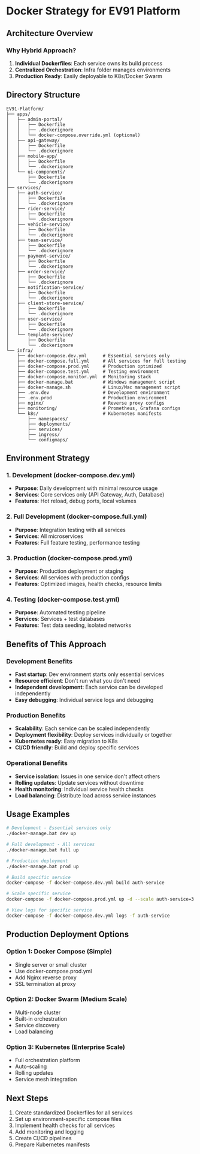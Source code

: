 # Docker Strategy for EV91 Platform

## Architecture Overview

### Why Hybrid Approach?

1. **Individual Dockerfiles**: Each service owns its build process
2. **Centralized Orchestration**: Infra folder manages environments
3. **Production Ready**: Easily deployable to K8s/Docker Swarm

## Directory Structure

```
EV91-Platform/
├── apps/
│   ├── admin-portal/
│   │   ├── Dockerfile
│   │   ├── .dockerignore
│   │   └── docker-compose.override.yml (optional)
│   ├── api-gateway/
│   │   ├── Dockerfile
│   │   └── .dockerignore
│   ├── mobile-app/
│   │   ├── Dockerfile
│   │   └── .dockerignore
│   └── ui-components/
│       ├── Dockerfile
│       └── .dockerignore
├── services/
│   ├── auth-service/
│   │   ├── Dockerfile
│   │   └── .dockerignore
│   ├── rider-service/
│   │   ├── Dockerfile
│   │   └── .dockerignore
│   ├── vehicle-service/
│   │   ├── Dockerfile
│   │   └── .dockerignore
│   ├── team-service/
│   │   ├── Dockerfile
│   │   └── .dockerignore
│   ├── payment-service/
│   │   ├── Dockerfile
│   │   └── .dockerignore
│   ├── order-service/
│   │   ├── Dockerfile
│   │   └── .dockerignore
│   ├── notification-service/
│   │   ├── Dockerfile
│   │   └── .dockerignore
│   ├── client-store-service/
│   │   ├── Dockerfile
│   │   └── .dockerignore
│   ├── user-service/
│   │   ├── Dockerfile
│   │   └── .dockerignore
│   └── template-service/
│       ├── Dockerfile
│       └── .dockerignore
└── infra/
    ├── docker-compose.dev.yml      # Essential services only
    ├── docker-compose.full.yml     # All services for full testing
    ├── docker-compose.prod.yml     # Production optimized
    ├── docker-compose.test.yml     # Testing environment
    ├── docker-compose.monitor.yml  # Monitoring stack
    ├── docker-manage.bat           # Windows management script
    ├── docker-manage.sh            # Linux/Mac management script
    ├── .env.dev                    # Development environment
    ├── .env.prod                   # Production environment
    ├── nginx/                      # Reverse proxy configs
    ├── monitoring/                 # Prometheus, Grafana configs
    └── k8s/                        # Kubernetes manifests
        ├── namespaces/
        ├── deployments/
        ├── services/
        ├── ingress/
        └── configmaps/
```

## Environment Strategy

### 1. Development (docker-compose.dev.yml)
- **Purpose**: Daily development with minimal resource usage
- **Services**: Core services only (API Gateway, Auth, Database)
- **Features**: Hot reload, debug ports, local volumes

### 2. Full Development (docker-compose.full.yml)
- **Purpose**: Integration testing with all services
- **Services**: All microservices
- **Features**: Full feature testing, performance testing

### 3. Production (docker-compose.prod.yml)
- **Purpose**: Production deployment or staging
- **Services**: All services with production configs
- **Features**: Optimized images, health checks, resource limits

### 4. Testing (docker-compose.test.yml)
- **Purpose**: Automated testing pipeline
- **Services**: Services + test databases
- **Features**: Test data seeding, isolated networks

## Benefits of This Approach

### Development Benefits
- **Fast startup**: Dev environment starts only essential services
- **Resource efficient**: Don't run what you don't need
- **Independent development**: Each service can be developed independently
- **Easy debugging**: Individual service logs and debugging

### Production Benefits
- **Scalability**: Each service can be scaled independently
- **Deployment flexibility**: Deploy services individually or together
- **Kubernetes ready**: Easy migration to K8s
- **CI/CD friendly**: Build and deploy specific services

### Operational Benefits
- **Service isolation**: Issues in one service don't affect others
- **Rolling updates**: Update services without downtime
- **Health monitoring**: Individual service health checks
- **Load balancing**: Distribute load across service instances

## Usage Examples

```bash
# Development - Essential services only
./docker-manage.bat dev up

# Full development - All services
./docker-manage.bat full up

# Production deployment
./docker-manage.bat prod up

# Build specific service
docker-compose -f docker-compose.dev.yml build auth-service

# Scale specific service
docker-compose -f docker-compose.prod.yml up -d --scale auth-service=3

# View logs for specific service
docker-compose -f docker-compose.dev.yml logs -f auth-service
```

## Production Deployment Options

### Option 1: Docker Compose (Simple)
- Single server or small cluster
- Use docker-compose.prod.yml
- Add Nginx reverse proxy
- SSL termination at proxy

### Option 2: Docker Swarm (Medium Scale)
- Multi-node cluster
- Built-in orchestration
- Service discovery
- Load balancing

### Option 3: Kubernetes (Enterprise Scale)
- Full orchestration platform
- Auto-scaling
- Rolling updates
- Service mesh integration

## Next Steps

1. Create standardized Dockerfiles for all services
2. Set up environment-specific compose files
3. Implement health checks for all services
4. Add monitoring and logging
5. Create CI/CD pipelines
6. Prepare Kubernetes manifests
